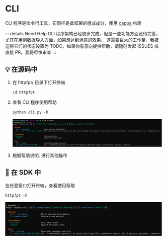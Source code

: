 # CLI

CLI 程序是命令行工具，它同样是此框架的组成成分，使用 [cappa](https://cappa.readthedocs.io/en/latest/) 构建

::: details Need Help
CLI 程序架构已经初步完成，但是一些功能方面还待完善，尤其在用例数据导入方面，如果想达到满意的效果，
这需要巨大的工作量，我被迫将它们的状态设置为 TODO，如果你有意向提供帮助，请随时发起 ISSUES 或直接 PR，我将尽快审查
:::

## 💡 在源码中

1. 在 httpfpt/ 目录下打开终端

   ```shell
   cd httpfpt
   ```

2. 查看 CLI 程序使用帮助

   ```shell
   python cli.py -h
   ```

   ![](/assets/img/source_cli.jpg)

3. 根据帮助说明, 进行其他操作

## 🚩 在 SDK 中

在任意窗口打开终端，查看使用帮助

```shell
httpfpt -h
```

![](/assets/img/pip_cli.jpg)
